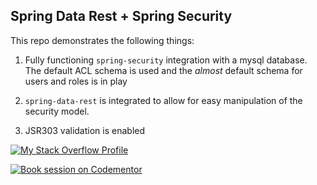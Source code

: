 Spring Data Rest + Spring Security
--

This repo demonstrates the following things:

1. Fully functioning `spring-security` integration with a mysql database.
The default ACL schema is used and the _almost_ default schema for users and roles is in play

2. `spring-data-rest` is integrated to allow for easy manipulation of the security model.

3. JSR303 validation is enabled

[![My Stack Overflow Profile](https://stackexchange.com/users/flair/673865.png)](http://stackexchange.com/users/673865)

[![Book session on Codementor](https://cdn.codementor.io/badges/book_session_github.svg)](https://www.codementor.io/chb0codementor?utm_source=github&utm_medium=button&utm_term=chb0codementor&utm_campaign=github)

